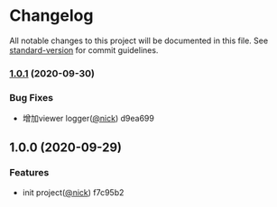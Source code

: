 # Changelog

All notable changes to this project will be documented in this file. See [standard-version](https://github.com/conventional-changelog/standard-version) for commit guidelines.

### [1.0.1](///compare/v1.0.0...v1.0.1) (2020-09-30)


### Bug Fixes

* 增加viewer logger([@nick](undefined/nick)) d9ea699

## 1.0.0 (2020-09-29)


### Features

* init project([@nick](undefined/nick)) f7c95b2
